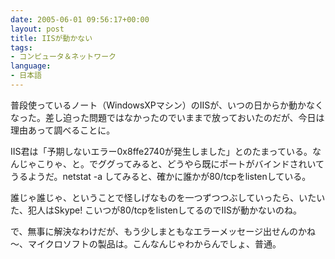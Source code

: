 ```yaml
---
date: 2005-06-01 09:56:17+00:00
layout: post
title: IISが動かない
tags:
- コンピュータ＆ネットワーク
language:
- 日本語
---
```


普段使っているノート（WindowsXPマシン）のIISが、いつの日からか動かなくなった。差し迫った問題ではなかったのでいままで放っておいたのだが、今日は理由あって調べることに。

IIS君は「予期しないエラー0x8ffe2740が発生しました」とのたまっている。なんじゃこりゃ、と。でググってみると、どうやら既にポートがバインドされいてうるようだ。netstat -a してみると、確かに誰かが80/tcpをlistenしている。

誰じゃ誰じゃ、ということで怪しげなものを一つずつつぶしていったら、いたいた、犯人はSkype! こいつが80/tcpをlistenしてるのでIISが動かないのね。

で、無事に解決なわけだが、もう少しまともなエラーメッセージ出せんのかね～、マイクロソフトの製品は。こんなんじゃわからんでしょ、普通。
